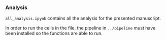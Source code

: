 ### Analysis

`all_analysis.ipynb` contains all the analysis for the presented manuscript.

In order to run the cells in the file, the pipeline in `../pipeline` must have been installed so the functions are able to run.

